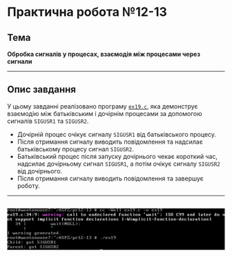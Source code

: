 # Практична робота №12-13

## Тема

**Обробка сигналів у процесах, взаємодія між процесами через сигнали**

---

## Опис завдання

У цьому завданні реалізовано програму [`ex19.c`](ex19.c), яка демонструє взаємодію між батьківським і дочірнім процесами за допомогою сигналів `SIGUSR1` та `SIGUSR2`.

- Дочірній процес очікує сигналу `SIGUSR1` від батьківського процесу.
- Після отримання сигналу виводить повідомлення та надсилає батьківському процесу сигнал `SIGUSR2`.
- Батьківський процес після запуску дочірнього чекає короткий час, надсилає дочірньому сигнал `SIGUSR1`, а потім очікує сигналу `SIGUSR2` від дочірнього.
- Після отримання сигналу виводить повідомлення та завершує роботу.

---

![Результат виконання завдання продовження](images/ex19.png)
---
